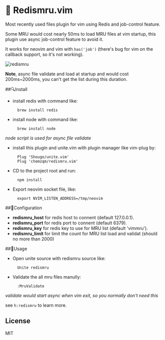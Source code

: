# 🚩 Redismru.vim

Most recently used files plugin for vim using Redis and job-control feature.

Some MRU would cost nearly 50ms to load MRU files at vim startup, this plugin
use async job-control feature to avoid it.

It works for neovim and vim with `has('job')` (there's bug for vim on the callback support,
so it's not working).

![redismru](https://chemzqm.me/images/02-23/redismru.jpg)

**Note**, async file validate and load at startup and would cost 200ms~2000ms, you
can't get the list during this duration.

##🔍Install

* install redis with command like:

        brew install redis

* install node with command like:

        brew install node

_node script is used for async file validate_

* install this plugin and unite.vim with plugin manager like vim-plug by:

        Plug 'Shougo/unite.vim'
        Plug 'chemzqm/redismru.vim'

* CD to the project root and run:

        npm install

* Export neovim socket file, like:

        export NVIM_LISTEN_ADDRESS=/tmp/neovim

##🚧Configuration

* **redismru_host** for redis host to connent (default 127.0.0.1).
* **redismru_port** for redis port to connent (default 6379).
* **redismru_key** for redis key to use for MRU list (default 'vimmru').
* **redismru_limit** for limit the count for MRU list load and validat
  (should no more than 2000)

##🍚Usage

* Open unite source with redismru source like:

        Unite redismru

* Validate the all mru files manully:

        :MruValidate

_validate would start async when vim exit, so you normally don't need this_

see `h:redismru` to learn more.

## License

MIT
